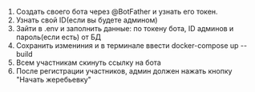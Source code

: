 1) Создать своего бота через @BotFather и узнать его токен.
2) Узнать свой ID(если вы будете админом)
3) Зайти в .env и заполнить данные: по токену бота, ID админов и пароль(если есть) от БД
4) Сохранить измениния и в терминале ввести docker-compose up --build
5) Всем участникам скинуть ссылку на бота
6) После регистрации участников, админ должен нажать кнопку "Начать жеребьевку"

